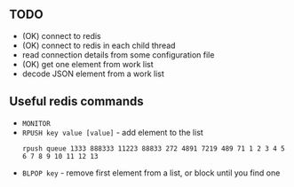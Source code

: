 ## TODO
- (OK) connect to redis
- (OK) connect to redis in each child thread
- read connection details from some configuration file
- (OK) get one element from work list
- decode JSON element from a work list

## Useful redis commands
- `MONITOR`
- `RPUSH key value [value]` - add element to the list
    ```
    rpush queue 1333 888333 11223 88833 272 4891 7219 489 71 1 2 3 4 5 6 7 8 9 10 11 12 13
    ```
- `BLPOP key` - remove first element from a list, or block until you find one